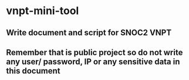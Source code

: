 # vnpt-mini-tool
## Write document and script for SNOC2 VNPT
## Remember that is public project so do not write any user/ password, IP or any sensitive data in this document
